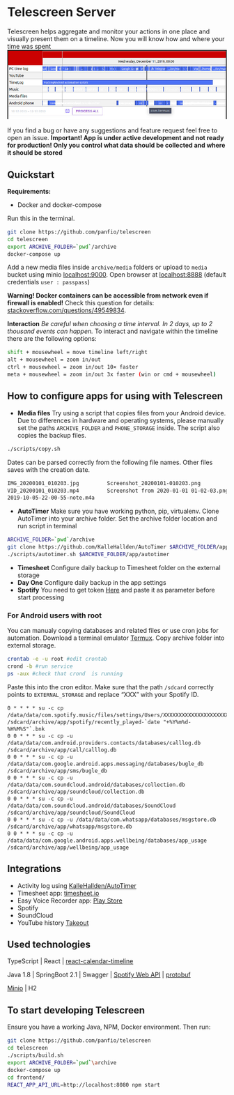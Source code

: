 # Telescreen Server

Telescreen helps aggregate and monitor your actions in one place and visually present them on a timeline. Now you will know how and where your time was spent
<img src="https://raw.githubusercontent.com/panfio/demohttpd/master/website/telescreen.jpg" alt="telescreen in action" />
<!--You can start service and store data on a local computer, on any Kubernetes cluster or on a remote server like Heroku and use Amazon S3 as a data store.
-->
If you find a bug or have any suggestions and feature request feel free to open an issue.
**Important! App is under active development and not ready for production!
Only you control what data should be collected and where it should be stored**

## Quickstart

**Requirements:**

- Docker and docker-compose

Run this in the terminal.

```sh
git clone https://github.com/panfio/telescreen
cd telescreen
export ARCHIVE_FOLDER=`pwd`/archive
docker-compose up
```

Add a new media files inside `archive/media` folders or upload to `media` bucket using minio [localhost:9000](http://localhost:9000). 
Open browser at [localhost:8888](http://localhost:8888) (default credentials `user : passpass`)

**Warning! Docker containers can be accessible from network even if firewall is enabled!** Check this question for details: [stackoverflow.com/questions/49549834](https://stackoverflow.com/questions/49549834/ufw-firewall-is-not-working-on-ubuntu-in-digitalocean/49563279#49563279).

**Interaction**
*Be careful when choosing a time interval. In 2 days, up to 2 thousand events can happen.*
To interact and navigate within the timeline there are the following options:

```sh
shift + mousewheel = move timeline left/right
alt + mousewheel = zoom in/out
ctrl + mousewheel = zoom in/out 10× faster
meta + mousewheel = zoom in/out 3x faster (win or cmd + mousewheel)
```

## How to configure apps for using with Telescreen

- **Media files** Try using a script that copies files from your Android device. Due to differences in hardware and operating systems, please manually set the paths `ARCHIVE_FOLDER` and `PHONE_STORAGE` inside. The script also copies the backup files.

```bash
./scripts/copy.sh
```

Dates can be parsed correctly from the following file names. Other files saves with the creation date.

```sh
IMG_20200101_010203.jpg         Screenshot_20200101-010203.png
VID_20200101_010203.mp4         Screenshot from 2020-01-01 01-02-03.png
2019-10-05-22-00-55-note.m4a
```

- **AutoTimer**
Make sure you have working python, pip, virtualenv.
Clone AutoTimer into your archive folder. Set the archive folder location and run script in terminal

```sh
ARCHIVE_FOLDER=`pwd`/archive
git clone https://github.com/KalleHallden/AutoTimer $ARCHIVE_FOLDER/app/autotimer
./scripts/autotimer.sh $ARCHIVE_FOLDER/app/autotimer
```

- **Timesheet** Configure daily backup to Timesheet folder on the external storage
- **Day One** Configure daily backup in the app settings
- **Spotify** You need to get token [Here](https://developer.spotify.com/console/get-track/) and paste it as parameter before start processing

### For Android users with root

You can manualy copying databases and related files or use cron jobs for automation. Download a terminal emulator [Termux](https://play.google.com/store/apps/details?id=com.termux).
Copy archive folder into external storage.

```sh
crontab -e -u root #edit crontab
crond -b #run service
ps -aux #check that crond  is running
```

Paste this into the cron editor. Make sure that the path `/sdcard` correctly points to `EXTERNAL_STORAGE` and replace “XXX” with your Spotify ID.

```
0 * * * * su -c cp /data/data/com.spotify.music/files/settings/Users/XXXXXXXXXXXXXXXXXXXXXXXXXX/recently_played.bnk /sdcard/archive/app/spotify/recently_played-`date "+%Y%m%d-%H%M%S"`.bnk
0 0 * * * su -c cp -u /data/data/com.android.providers.contacts/databases/calllog.db /sdcard/archive/app/call/calllog.db
0 0 * * * su -c cp -u /data/data/com.google.android.apps.messaging/databases/bugle_db /sdcard/archive/app/sms/bugle_db
0 0 * * * su -c cp -u /data/data/com.soundcloud.android/databases/collection.db /sdcard/archive/app/soundcloud/collection.db
0 0 * * * su -c cp -u /data/data/com.soundcloud.android/databases/SoundCloud /sdcard/archive/app/soundcloud/SoundCloud
0 0 * * * su -c cp -u /data/data/com.whatsapp/databases/msgstore.db /sdcard/archive/app/whatsapp/msgstore.db
0 0 * * * su -c cp -u /data/data/com.google.android.apps.wellbeing/databases/app_usage /sdcard/archive/app/wellbeing/app_usage
```

## Integrations

- Activity log using [KalleHallden/AutoTimer](https://github.com/KalleHallden/AutoTimer)
- Timesheet app: [timesheet.io](https://timesheet.io/en/)
- Easy Voice Recorder app: [Play Store](https://play.google.com/store/apps/details?id=com.coffeebeanventures.easyvoicerecorder)
- Spotify
- SoundCloud
- YouTube history [Takeout](https://takeout.google.com/)
<!-- - Day One app: [dayoneapp.com](https://dayoneapp.com/) -->
## Used technologies

TypeScript | React | [react-calendar-timeline](https://github.com/namespace-ee/react-calendar-timeline)

Java 1.8 | SpringBoot 2.1 | Swagger | [Spotify Web API](https://github.com/thelinmichael/spotify-web-api-java) | [protobuf](https://github.com/protocolbuffers/protobuf)

[Minio](https://min.io/) | H2

## To start developing Telescreen

Ensure you have a working Java, NPM, Docker environment.
Then run:

```sh
git clone https://github.com/panfio/telescreen
cd telescreen
./scripts/build.sh
export ARCHIVE_FOLDER=`pwd`\archive
docker-compose up
cd frontend/
REACT_APP_API_URL=http://localhost:8080 npm start
```
